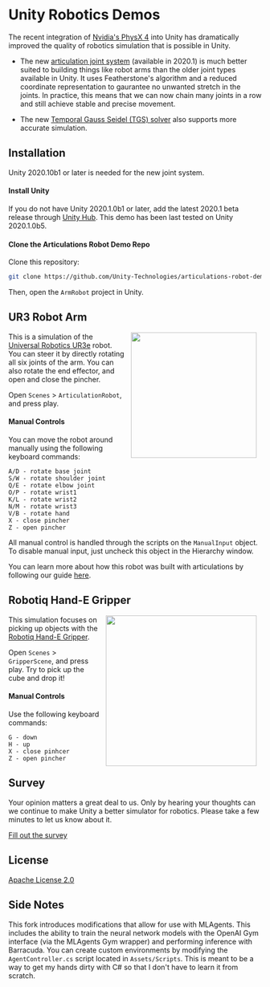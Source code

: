 # Unity Robotics Demos

The recent integration of [Nvidia's PhysX 4](https://news.developer.nvidia.com/announcing-physx-sdk-4-0-an-open-source-physics-engine/) into Unity has dramatically improved the quality of robotics simulation that is possible in Unity. 

* The new [articulation joint system](https://docs.unity3d.com/2020.1/Documentation/ScriptReference/ArticulationBody.html) (available in 2020.1) is much better suited to building things like robot arms than the older joint types available in Unity. It uses Featherstone's algorithm and a reduced coordinate representation to gaurantee no unwanted stretch in the joints. In practice, this means that we can now chain many joints in a row and still achieve stable and precise movement. 

* The new [Temporal Gauss Seidel (TGS) solver](https://gameworksdocs.nvidia.com/PhysX/4.0/documentation/PhysXGuide/Manual/RigidBodyDynamics.html#temporal-gauss-seidel) also supports more accurate simulation. 

## Installation

Unity 2020.10b1 or later is needed for the new joint system. 

#### Install Unity

If you do not have Unity 2020.1.0b1 or later, add the latest 2020.1 beta release
through [Unity Hub](https://unity3d.com/get-unity/download). This demo has been
last tested on Unity 2020.1.0b5.

#### Clone the Articulations Robot Demo Repo

Clone this repository:
```sh
git clone https://github.com/Unity-Technologies/articulations-robot-demo.git
```

Then, open the `ArmRobot` project in Unity.

## UR3 Robot Arm

<img align="right" style="padding-left: 10px; padding-right: 10px; padding-bottom: 10px" height="250px" src="docs/images/robot_still.png">

This is a simulation of the [Universal Robotics UR3e](https://www.universal-robots.com/products/ur3-robot/) robot. You can steer it by directly rotating all six joints of the arm. You can also rotate the end effector, and open and close the pincher. 

Open `Scenes` > `ArticulationRobot`, and press play.

#### Manual Controls

You can move the robot around manually using the following keyboard commands:

```
A/D - rotate base joint
S/W - rotate shoulder joint
Q/E - rotate elbow joint
O/P - rotate wrist1
K/L - rotate wrist2
N/M - rotate wrist3
V/B - rotate hand
X - close pincher
Z - open pincher
```

All manual control is handled through the scripts on the `ManualInput` object. To disable
manual input, just uncheck this object in the Hierarchy window.

You can learn more about how this robot was built with articulations by following our guide [here](docs/Building-With-Articulations.md). 

## Robotiq Hand-E Gripper 

<img align="right" style="padding-left: 10px; padding-right: 10px; padding-bottom: 10px" height="300px" src="docs/images/hand-e.gif">

This simulation focuses on picking up objects with the [Robotiq Hand-E Gripper](https://robotiq.com/products/hand-e-adaptive-robot-gripper).

Open `Scenes` > `GripperScene`, and press play. Try to pick up the cube and drop it!

#### Manual Controls

Use the following keyboard commands:

```
G - down
H - up
X - close pinhcer
Z - open pincher
```

## Survey

Your opinion matters a great deal to us. Only by hearing your thoughts can we continue to make Unity a better simulator for robotics. Please take a few minutes to let us know about it.

[Fill out the survey](https://docs.google.com/forms/d/e/1FAIpQLSc77ah4azt6D4AOxCWhjpCBgM6Si6f0DA_dunM-ZhDf5xJlgg/viewform)

## License

[Apache License 2.0](LICENSE)

## Side Notes

This fork introduces modifications that allow for use with MLAgents. This includes the ability to train the neural network models with the OpenAI Gym interface (via the MLAgents Gym wrapper) and performing inference with Barracuda. You can create custom environments by modifying the ```AgentController.cs``` script located in ```Assets/Scripts```. This is meant to be a way to get my hands dirty with C# so that I don't have to learn it from scratch. 





